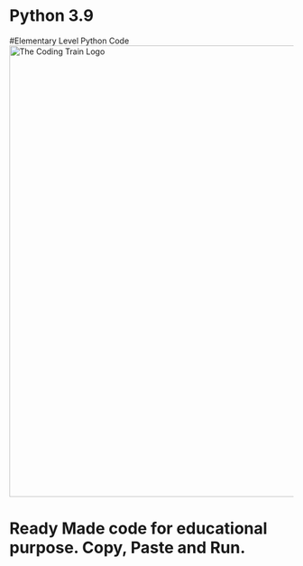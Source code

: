 # Python 3.9
#Elementary Level Python Code
<a target="_blank" rel="noopener noreferrer" href="https://github.com/CodingTrain/website/blob/main/.github/logo.png?raw=true"><img width="800" alt="The Coding Train Logo" src="https://github.com/CodingTrain/website/raw/main/.github/logo.png?raw=true" style="max-width:100%;"></a>
# Ready Made code for educational purpose. Copy, Paste and Run.
